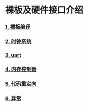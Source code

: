 # 裸板及硬件接口介绍

### [1. 裸板编译](interface/makefile.md)
### [2. 时钟系统](interface/clock.md)
### [3. uart](interface/uart.md)
### [4. 内存控制器](interface/MEMORY_CONTROLLER.md)
### [5. 代码重定向](interface/codereload.md)
### [6. 异常](interface/exception.md)
